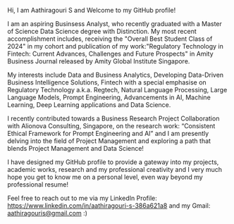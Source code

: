 Hi, I am Aathiragouri S and Welcome to my GitHub profile! 

I am an aspiring Businsess Analyst, who recently graduated with a Master of Science Data Science degree with Distinction. My most recent accomplishment includes, receiving the "Overall Best Student Class of 2024" in my cohort and publication of my work:"Regulatory Technology in Fintech: Current Advances, Challenges and Future Prospects" in Amity Business Journal released by Amity Global Institute Singapore.

My interests include Data and Business Analytics, Developing Data-Driven Business Intelligence Solutions, Fintech with a special emphasise on Regulatory Technology a.k.a. Regtech, Natural Language Processing, Large Language Models, Prompt Engineering, Advancements in AI, Machine Learning, Deep Learning applications and Data Science. 

I recently contributed towards a Business Research Project Collaboration with Alionova Consulting, Singapore, on the research work: “Consistent Ethical Framework for Prompt Engineering and AI” and I am presently delving into the field of Project Management and exploring a path that blends Project Management and Data Science!

I have designed my GitHub profile to provide a gateway into my projects, academic works, research and my professional creativity and I very much hope you get to know me on a personal level, even way beyond my professional resume!

Feel free to reach out to me via my LinkedIn Profile: https://www.linkedin.com/in/aathiragouri-s-386a621a8 and my Gmail: aathiragouris@gmail.com :)


<!---
Aathirag03/Aathirag03 is a ✨ special ✨ repository because its `README.md` (this file) appears on your GitHub profile.
You can click the Preview link to take a look at your changes.
--->
